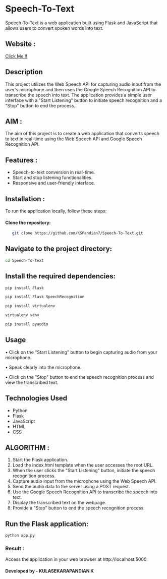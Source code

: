# Speech-To-Text

Speech-To-Text is a web application built using Flask and JavaScript that allows users to convert spoken words into text.

## Website :
<a href="https://kulasekarapandian.pythonanywhere.com/">Click Me !!</a>

## Description

This project utilizes the Web Speech API for capturing audio input from the user's microphone and then uses the Google Speech Recognition API to transcribe the speech into text. The application provides a simple user interface with a "Start Listening" button to initiate speech recognition and a "Stop" button to end the process.

## AIM :
The aim of this project is to create a web application that converts speech to text in real-time using the Web Speech API and Google Speech Recognition API.

## Features :

- Speech-to-text conversion in real-time.
- Start and stop listening functionalities.
- Responsive and user-friendly interface.

## Installation :

To run the application locally, follow these steps:

#### Clone the repository:

```bash
   git clone https://github.com/KSPandian7/Speech-To-Text.git
```

## Navigate to the project directory:

```bash
cd Speech-To-Text
```

## Install the required dependencies:
```bash
pip install Flask
```

```bash
pip install Flask SpeechRecognition
```

```bash
pip install virtualenv
```

```bash
virtualenv venv
```

```bash
pip install pyaudio
```

## Usage
• Click on the "Start Listening" button to begin capturing audio from your microphone.

• Speak clearly into the microphone.

• Click on the "Stop" button to end the speech recognition process and view the transcribed text.

## Technologies Used
- Python
- Flask
- JavaScript
- HTML
- CSS

## ALGORITHM :

1. Start the Flask application.
2. Load the index.html template when the user accesses the root URL.
3. When the user clicks the "Start Listening" button, initiate the speech recognition process.
4. Capture audio input from the microphone using the Web Speech API.
5. Send the audio data to the server using a POST request.
6. Use the Google Speech Recognition API to transcribe the speech into text.
7. Display the transcribed text on the webpage.
8. Provide a "Stop" button to end the speech recognition process.

## Run the Flask application:
```bash
python app.py
```
### Result :
Access the application in your web browser at http://localhost:5000.


#### Developed by -  KULASEKARAPANDIAN K

